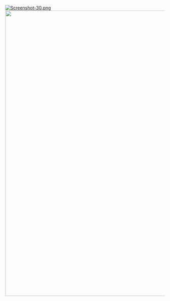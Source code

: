 [![Screenshot-30.png](https://i.postimg.cc/44VX9ht0/Screenshot-30.png)](https://postimg.cc/jCqVV2M6)
<img src="https://i.postimg.cc/44VX9ht0/Screenshot-30.png" width="900" />
